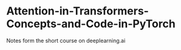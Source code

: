# Attention-in-Transformers-Concepts-and-Code-in-PyTorch
Notes form the short course on deeplearning.ai
